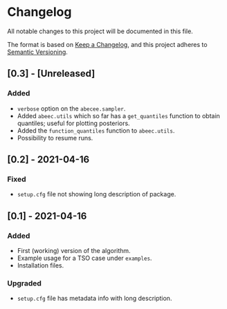 # Changelog
All notable changes to this project will be documented in this file.

The format is based on [Keep a Changelog](https://keepachangelog.com/en/1.0.0/),
and this project adheres to [Semantic Versioning](https://semver.org/spec/v2.0.0.html).

## [0.3] - [Unreleased]
### Added
- `verbose` option on the `abecee.sampler`.
- Added `abeec.utils` which so far has a `get_quantiles` function to obtain quantiles; useful for plotting posteriors.
- Added the `function_quantiles` function to `abeec.utils`. 
- Possibility to resume runs.

## [0.2] - 2021-04-16
### Fixed
- `setup.cfg` file not showing long description of package.

## [0.1] - 2021-04-16
### Added
- First (working) version of the algorithm.
- Example usage for a TSO case under `examples`.
- Installation files.
### Upgraded
- `setup.cfg` file has metadata info with long description.

